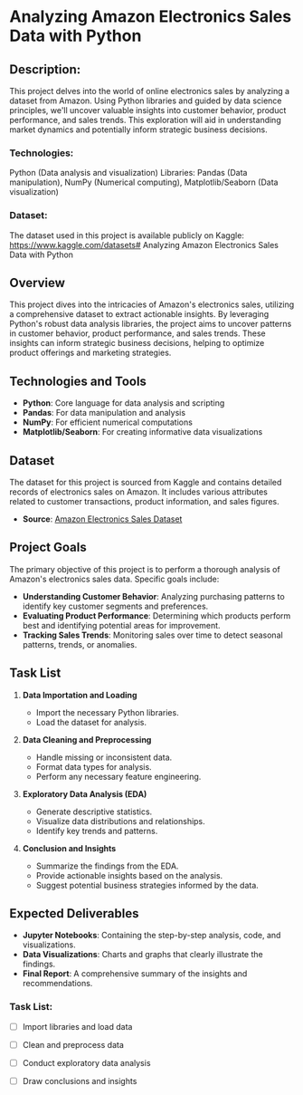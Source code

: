 # Analyzing Amazon Electronics Sales Data with Python

## Description:

This project delves into the world of online electronics sales by analyzing a dataset from Amazon. Using Python libraries and guided by data science principles, we'll uncover valuable insights into customer behavior, product performance, and sales trends. This exploration will aid in understanding market dynamics and potentially inform strategic business decisions.

### Technologies:

Python (Data analysis and visualization)
Libraries: Pandas (Data manipulation), NumPy (Numerical computing), Matplotlib/Seaborn (Data visualization)

### Dataset:
The dataset used in this project is available publicly on Kaggle: https://www.kaggle.com/datasets# Analyzing Amazon Electronics Sales Data with Python

## Overview

This project dives into the intricacies of Amazon's electronics sales, utilizing a comprehensive dataset to extract actionable insights. By leveraging Python's robust data analysis libraries, the project aims to uncover patterns in customer behavior, product performance, and sales trends. These insights can inform strategic business decisions, helping to optimize product offerings and marketing strategies.

## Technologies and Tools

- **Python**: Core language for data analysis and scripting
- **Pandas**: For data manipulation and analysis
- **NumPy**: For efficient numerical computations
- **Matplotlib/Seaborn**: For creating informative data visualizations

## Dataset

The dataset for this project is sourced from Kaggle and contains detailed records of electronics sales on Amazon. It includes various attributes related to customer transactions, product information, and sales figures.

- **Source**: [Amazon Electronics Sales Dataset](https://www.kaggle.com/datasets/edusanketdk/electronics)

## Project Goals

The primary objective of this project is to perform a thorough analysis of Amazon's electronics sales data. Specific goals include:

- **Understanding Customer Behavior**: Analyzing purchasing patterns to identify key customer segments and preferences.
- **Evaluating Product Performance**: Determining which products perform best and identifying potential areas for improvement.
- **Tracking Sales Trends**: Monitoring sales over time to detect seasonal patterns, trends, or anomalies.

## Task List

1. **Data Importation and Loading**  
   - Import the necessary Python libraries.
   - Load the dataset for analysis.

2. **Data Cleaning and Preprocessing**  
   - Handle missing or inconsistent data.
   - Format data types for analysis.
   - Perform any necessary feature engineering.

3. **Exploratory Data Analysis (EDA)**  
   - Generate descriptive statistics.
   - Visualize data distributions and relationships.
   - Identify key trends and patterns.

4. **Conclusion and Insights**  
   - Summarize the findings from the EDA.
   - Provide actionable insights based on the analysis.
   - Suggest potential business strategies informed by the data.

## Expected Deliverables

- **Jupyter Notebooks**: Containing the step-by-step analysis, code, and visualizations.
- **Data Visualizations**: Charts and graphs that clearly illustrate the findings.
- **Final Report**: A comprehensive summary of the insights and recommendations.


### Task List:

- [ ] Import libraries and load data
- [ ] Clean and preprocess data
- [ ] Conduct exploratory data analysis
- [ ] Draw conclusions and insights



